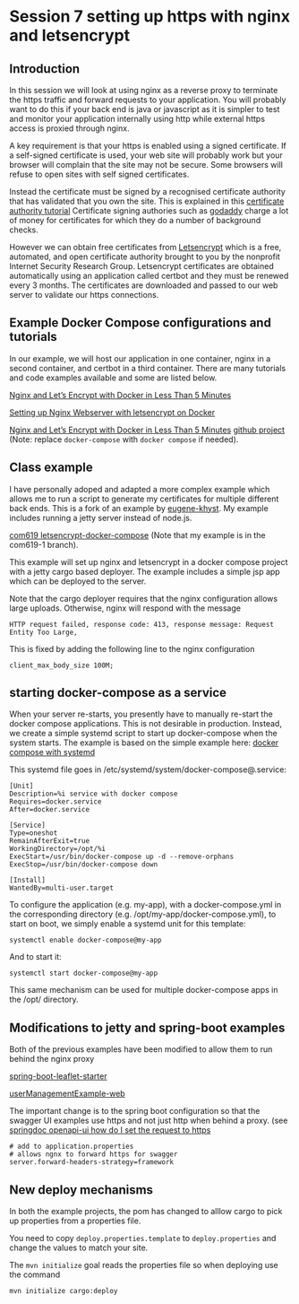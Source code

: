 # Session 7 setting up https with nginx and letsencrypt

## Introduction
In this session we will look at using nginx as a reverse proxy to terminate the https traffic and forward requests to your application. 
You will probably want to do this if your back end is java or javascript as it is simpler to test and monitor your application internally using http while external https access is proxied through nginx. 

A key requirement is that your https is enabled using a signed certificate. 
If a self-signed certificate is used, your web site will probably work but your browser will complain that the site may not be secure. 
Some browsers will refuse to open sites with self signed certificates. 

Instead the certificate must be signed by a recognised certificate authority that has validated that you own the site.
This is explained in this [certificate authority tutorial](https://www.techtarget.com/searchsecurity/definition/certificate-authority)
Certificate signing authories such as [godaddy](https://www.godaddy.com/en-uk/web-security/ssl-certificate) charge a lot of money for certificates for which they do a number of background checks.

However we can obtain free certificates from [Letsencrypt](https://letsencrypt.org/) which is a free, automated, and open certificate authority brought to you by the nonprofit Internet Security Research Group.
Letsencrypt certificates are obtained automatically using an application called certbot and they must be renewed every 3 months. 
The certificates are downloaded and passed to our web server to validate our https connections.

## Example Docker Compose configurations and tutorials

In our example, we will host  our application in one container, nginx in a second container, and certbot in a third container.
There are many tutorials and code examples available and some are listed below.

[Nginx and Let’s Encrypt with Docker in Less Than 5 Minutes](https://pentacent.medium.com/nginx-and-lets-encrypt-with-docker-in-less-than-5-minutes-b4b8a60d3a71)

[Setting up Nginx Webserver with letsencrypt on Docker](https://phoenixnap.com/kb/letsencrypt-docker)

[Nginx and Let’s Encrypt with Docker in Less Than 5 Minutes](https://pentacent.medium.com/nginx-and-lets-encrypt-with-docker-in-less-than-5-minutes-b4b8a60d3a71) [github project](https://github.com/wmnnd/nginx-certbot) (Note: replace `docker-compose` with `docker compose` if needed).

## Class example
I have personally adoped and adapted a more complex example which allows me to run a script to generate my certificates for multiple  different back ends. 
This is a fork of an example by [eugene-khyst](https://github.com/eugene-khyst/letsencrypt-docker-compose).
My example includes running a jetty server instead of node.js.

[com619 letsencrypt-docker-compose](https://github.com/gallenc/letsencrypt-docker-compose/tree/com619-1)
(Note that my example is in the com619-1 branch). 

This example will set up nginx and letsencrypt in a docker compose project with a jetty cargo based deployer. 
The example includes a simple jsp app which can be deployed to the server.

Note that the cargo deployer requires that the nginx configuration allows large uploads. 
Otherwise, nginx will respond with the message

```
HTTP request failed, response code: 413, response message: Request Entity Too Large,
```
This is fixed by adding the following line to the nginx configuration
```
client_max_body_size 100M;
```
## starting docker-compose as a service

When your server re-starts, you presently have to manually re-start the docker compose applications. 
This is not desirable in production. 
Instead, we create a simple systemd script to start up docker-compose when the system starts. 
The example is based on the simple example here: [docker compose with systemd](https://blog.entek.org.uk/notes/2021/09/30/docker-compose-with-systemd.html)

This systemd file goes in /etc/systemd/system/docker-compose@.service:
```
[Unit]
Description=%i service with docker compose
Requires=docker.service
After=docker.service

[Service]
Type=oneshot
RemainAfterExit=true
WorkingDirectory=/opt/%i
ExecStart=/usr/bin/docker-compose up -d --remove-orphans
ExecStop=/usr/bin/docker-compose down

[Install]
WantedBy=multi-user.target
```

To configure the application (e.g. my-app), with a docker-compose.yml in the corresponding directory (e.g. /opt/my-app/docker-compose.yml), to start on boot, we simply enable a systemd unit for this template:
```
systemctl enable docker-compose@my-app
```
And to start it:
```
systemctl start docker-compose@my-app
```
This same mechanism can be used for multiple docker-compose apps in the /opt/ directory.

## Modifications to jetty and spring-boot examples
Both of the previous examples have been modified to allow them to run behind the nginx proxy

[spring-boot-leaflet-starter](../session7/spring-boot-leaflet-starter)

[userManagementExample-web](../session7/userManagementExample-web)

The important change is to the spring boot configuration so that the swagger UI examples use https and not just http when behind a proxy.
(see [springdoc openapi-ui how do I set the request to https](https://stackoverflow.com/questions/70843940/springdoc-openapi-ui-how-do-i-set-the-request-to-https)
```
# add to application.properties
# allows ngnx to forward https for swagger
server.forward-headers-strategy=framework
```

## New deploy mechanisms
In both the example projects, the pom has changed to alllow cargo to pick up properties from a properties file.

You need to copy `deploy.properties.template` to `deploy.properties`  and change the values to match your site.

The `mvn initialize` goal reads the properties file so when deploying use the command

```
mvn initialize cargo:deploy
```

